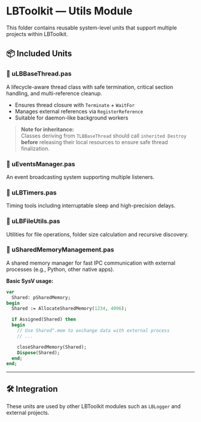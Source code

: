 # LBToolkit — Utils Module

This folder contains reusable system-level units that support multiple projects within LBToolkit.

## 📦 Included Units

### 🔹 uLBBaseThread.pas
A lifecycle-aware thread class with safe termination, critical section handling, and multi-reference cleanup.

- Ensures thread closure with `Terminate` + `WaitFor`
- Manages external references via `RegisterReference`
- Suitable for daemon-like background workers

> **Note for inheritance:**  
> Classes deriving from `TLBBaseThread` should call `inherited Destroy` **before** releasing their local resources to ensure safe thread finalization.

### 🔹 uEventsManager.pas
An event broadcasting system supporting multiple listeners.

### 🔹 uLBTimers.pas
Timing tools including interruptable sleep and high-precision delays.

### 🔹 uLBFileUtils.pas
Utilities for file operations, folder size calculation and recursive discovery.

### 🔹 uSharedMemoryManagement.pas
A shared memory manager for fast IPC communication with external processes (e.g., Python, other native apps).

**Basic SysV usage:**
```pascal
var
  Shared: pSharedMemory;
begin
  Shared := AllocateSharedMemory(1234, 4096);

  if Assigned(Shared) then
  begin
    // Use Shared^.mem to exchange data with external process
    // ...

    closeSharedMemory(Shared);
    Dispose(Shared);
  end;
end;
```

---

## 🛠 Integration

These units are used by other LBToolkit modules such as `LBLogger` and external projects.
